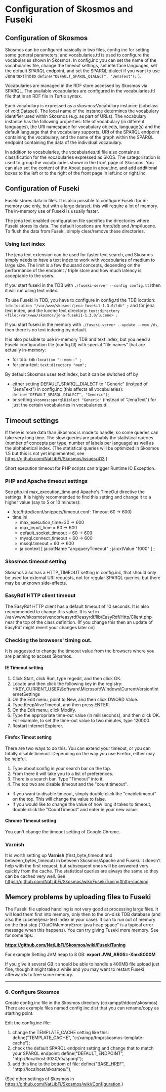 # Configuration of Skosmos and Fuseki

## Configuration of Skosmos

Skosmos can be configured basically in two files, config.inc for setting some general parameters, and vocabularies.ttl is used to configure the vocabularies shown in Skosmos. 
In config.inc you can set the name of the vocabularies file, change the timeout settings, set interface languages, set the default SPARQL endpoint, and set the SPARQL dialect if you want to use Jena text index  ```define("DEFAULT_SPARQL_DIALECT", "JenaText");``` ).

Vocabularies are managed in the RDF store accessed by Skosmos via SPARQL. The available vocabularies are configured in the vocabularies.ttl file that is an RDF file in Turtle syntax.

Each vocabulary is expressed as a skosmos:Vocabulary instance (subclass of void:Dataset). The local name of the instance determines the vocabulary identifier used within Skosmos (e.g. as part of URLs). The vocabulary instance has the following properties: title of vocabulary (in different languages), the URI namespace for vocabulary objects, language(s) and the default language that the vocabulary supports, URI of the SPARQL endpoint containing the vocabulary, and the name of the graph within the SPARQL endpoint containing the data of the individual vocabulary.

In addition to vocabularies, the vocabularies.ttl file also contains a classification for the vocabularies expressed as SKOS. The categorization is used to group the vocabularies shown in the front page of Skosmos. You can also set the content of the About page in about.inc, and add additional boxes to the left or to the right of the front page in left.inc or right.inc.


## Configuration of Fuseki

Fuseki stores data in files. It is also possible to configure Fuseki for in-memory use only, but with a large dataset, this will require a lot of memory. The in-memory use of Fuseki is usually faster.

The jena text enabled configuration file specifies the directories where Fuseki stores its data. The default locations are /tmp/tdb and /tmp/lucene. To flush the data from Fuseki, simply clear/remove these directories. 


### Using text index

The jena text extension can be used for faster text search, and Skosmos simply needs to have a text index to work with vocabularies of medium to large size. The limit is a few thousand concepts, depending on the performance of the endpoint / triple store and how much latency is acceptable to the users.

If you start fuseki in the TDB with ```./fuseki-server --config config.ttl```then it will run using text index.

To use Fuseki in TDB, you have to configure in config.ttl the TDB location:
```tdb:location "/var/www/skosmos/jena-fuseki1-1.3.0/tdb" ;```
and for jena text index, and the lucene text directory:
```text:directory <file:/var/www/skosmos/jena-fuseki1-1.3.0/lucene> ;```

If you start fuseki in the memory with ```./fuseki-server --update --mem /ds```, then there is no text indexing by default.

It is also possible to use in-memory TDB and text index, but you need a Fuseki configuration file (config.ttl) with special "file names" that are actually in-memory:
* for tdb: ```tdb:location "--mem--" ; ```
* for jena-text: ```text:directory "mem"; ```

By default Skosmos uses text index, but it can be switched off by 
* either setting DEFAULT_SPARQL_DIALECT to "Generic" (instead of "JenaText") in config.inc (this affects all 
vocabularies):
```define("DEFAULT_SPARQL_DIALECT", "Generic")```;
* or setting ```skosmos:sparqlDialect "Generic"``` (instead of "JenaText") for just the certain vocabularies in vocabularies.ttl.

## Timeout settings

If there is more data than Skosmos is made to handle, so some queries can take very long time. 
The slow queries are probably the statistical queries (number of concepts per type, number of labels per language) as well as the alphabetical index. (The statistical queries will be optimized in Skosmos 1.5 but this is not yet implemented, see https://github.com/NatLibFi/Skosmos/issues/413 )

Short execution timeout for PHP scripts can trigger Runtime IO Exception.

### PHP and Apache timeout settings

See php.ini max_execution_time and Apache's TimeOut directive the settings. 
It is highly recommended to find this setting and change it to a higher value (say to 5 or 10 minutes):  

* /etc/httpd/conf/snippets/timeout.conf: Timeout 60 -> 600)
* time.ini  
  * max_execution_time=30 -> 600
  * max_input_time = 60 -> 600
  * default_socket_timeout = 60 -> 600
  * mysql.connect_timeout = 60 -> 600
  * mssql.timeout = 60 -> 600
  * ja:context [ ja:cxtName "arq:queryTimeout" ;  ja:cxtValue "1000" ] ;

### Skosmos timeout setting

Skosmos also has a HTTP_TIMEOUT setting in config.inc, that should only be used for external URI requests, not for regular SPARQL queries, but there may be unknown side-effects. 

### EasyRdf HTTP client timeout

The EasyRdf HTTP client has a default timeout of 10 seconds. It is also recommended to change this value. 
It is set in /var/www/skosmos/vendor/easyrdf/easyrdf/lib/EasyRdf/Http/Client.php near the top of the class definition. (If you change this then an update of EasyRdf might revert your changes later on)

### Checking the browsers' timing out. 

It is suggested to change the timeout value from the browsers where you are planning to access Skosmos.

#### IE Timeout setting

1. Click Start, click Run, type regedit, and then click OK.
2. Locate and then click the following key in the registry: HKEY_CURRENT_USER\Software\Microsoft\Windows\CurrentVersion\InternetSettings
3. On the Edit menu, point to New, and then click DWORD Value.
4. Type KeepAliveTimeout, and then press ENTER.
5. On the Edit menu, click Modify.
6. Type the appropriate time-out value (in milliseconds), and then click OK. For example, to set the time-out value to two minutes, type 120000.
7. Restart Internet Explorer.

#### Firefox Timout setting

There are two ways to do this. You can extend your timeout, or you can totally disable timeout. Depending on the way you use Firefox, either may be helpful. 

1. Type about:config in your search bar on the top. 
2. From there it will take you to a list of preferences. 
3. There is a search bar. Type "Timeout" into it. 
4. The top two are disable timeout and the "count timeout". 
  * If you want to disable timeout, simply double click the "enabletimeout" on the top. This will change the value to false. 
  * If you would like to change the value of how long it takes to timeout, double click the "CountTimeout" and enter in your new value.

#### Chrome Timeout setting

You can't change the timeout setting of Google Chrome. 

### Varnish

It is worth setting up **Varnish** (first_byte_timeout and between_bytes_timeout) in between Skosmos/Apache and Fuseki. It doesn't help with the first request, but subsequent ones will be answered very quickly from the cache. The statistical queries are always the same so they can be cached very well. 
See https://github.com/NatLibFi/Skosmos/wiki/FusekiTuning#http-caching 


## Memory problems by uploading files to Fuseki

The Fuseki file upload handling is not very good at processing large files. It will load them first into memory, only then to the on-disk TDB database (and also the Lucene/jena-text index in your case). It can  to run out of memory on the first step ("OutOfMemoryError: java heap space" is a typical error message when this happens). 
You can try giving Fuseki more memory. See for some tips:

**https://github.com/NatLibFi/Skosmos/wiki/FusekiTuning** 

For example Setting JVM heap to 8 GB:
**export JVM_ARGS=-Xmx8000M**

If you give it several GB it should be able to handle a 400MB file upload just fine, though it might take a while and you may want to restart Fuseki afterwards to free some memory. 

******************

### 6. Configure Skosmos

Create config.inc file in the Skosmos directory (c:\xampp\htdocs\skosmos). There are example files named config.inc.dist that you can rename/copy as starting point.

Edit the config.inc file:
1. change the TEMPLATE_CACHE setting like this: define("TEMPLATE_CACHE", "c:/xampp/tmp/skosmos-template-cache");
2. check the default SPARQL endpoint setting and change that to match your SPARQL endpoint: 
define("DEFAULT_ENDPOINT", "http://localhost:3030/ds/sparql");
3. add this line to the bottom of file:
define("BASE_HREF", "http://localhost/skosmos/");

(See other settings of Skosmos in https://github.com/NatLibFi/Skosmos/wiki/Configuration.)


